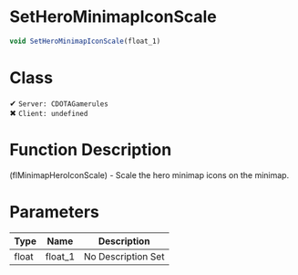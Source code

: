 # SetHeroMinimapIconScale
```js
void SetHeroMinimapIconScale(float_1)
```
# Class
✔ `Server: CDOTAGamerules`  
✖ `Client: undefined`  

# Function Description
(flMinimapHeroIconScale) - Scale the hero minimap icons on the minimap.
# Parameters
Type|Name|Description
--|--|--
float|float_1|No Description Set
